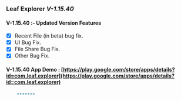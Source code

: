 ### Leaf Explorer *V-1.15.40*
#### V-1.15.40 :- Updated Version Features

- [x] Recent File (in beta) bug fix.
- [x] UI Bug Fix.
- [x] File Share Bug Fix.
- [x] Other Bug Fix.
#### V-1.15.40 App Demo : [https://play.google.com/store/apps/details?id=com.leaf.explorer](https://play.google.com/store/apps/details?id=com.leaf.explorer)<br>

```markdown
    *******
```
